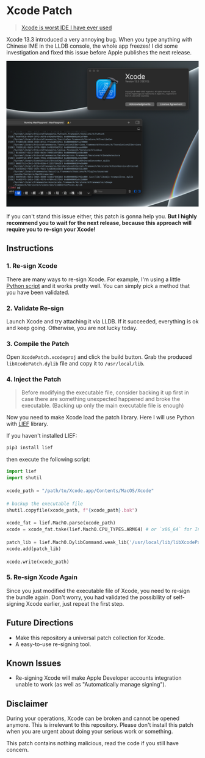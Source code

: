 # Xcode Patch

> [Xcode is worst IDE I have ever used](https://www.reddit.com/r/iOSProgramming/comments/fmys59/xcode_is_worst_ide_i_have_ever_used/)

Xcode 13.3 introduced a very annoying bug. When you type anything with Chinese IME in the LLDB console, the whole app freezes! I did some investigation and fixed this issue before Apple publishes the next release.

![Screenshot](./screenshot.png)

If you can't stand this issue either, this patch is gonna help you. **But I highly recommend you to wait for the next release, because this approach will require you to re-sign your Xcode!**

## Instructions

### 1. Re-sign Xcode
There are many ways to re-sign Xcode. For example, I'm using a little [Python script](https://github.com/slegetank/ResignXcode) and it works pretty well. You can simply pick a method that you have been validated.

### 2. Validate Re-sign
Launch Xcode and try attaching it via LLDB. If it succeeded, everything is ok and keep going. Otherwise, you are not lucky today.

### 3. Compile the Patch
Open `XcodePatch.xcodeproj` and click the build button. Grab the produced `libXcodePatch.dylib` file and copy it to `/usr/local/lib`.

### 4. Inject the Patch

> Before modifying the executable file, consider backing it up first in case there are something unexpected happened and broke the executable. (Backing up only the main executable file is enough)

Now you need to make Xcode load the patch library. Here I will use Python with [LIEF](https://lief-project.github.io/) library.

If you haven't installed LIEF:

```bash
pip3 install lief
```

then execute the following script:

```python
import lief
import shutil

xcode_path = "/path/to/Xcode.app/Contents/MacOS/Xcode"

# backup the executable file
shutil.copyfile(xcode_path, f"{xcode_path}.bak")

xcode_fat = lief.MachO.parse(xcode_path)
xcode = xcode_fat.take(lief.MachO.CPU_TYPES.ARM64) # or `x86_64` for Intel-based Mac

patch_lib = lief.MachO.DylibCommand.weak_lib('/usr/local/lib/libXcodePatch.dylib')
xcode.add(patch_lib)

xcode.write(xcode_path)
```

### 5. Re-sign Xcode Again
Since you just modified the executable file of Xcode, you need to re-sign the bundle again. Don't worry, you had validated the possibility of self-signing Xcode earlier, just repeat the first step.

## Future Directions

* Make this repository a universal patch collection for Xcode.
* A easy-to-use re-signing tool.

## Known Issues

* Re-signing Xcode will make Apple Developer accounts integration unable to work (as well as "Automatically manage signing").

## Disclaimer

During your operations, Xcode can be broken and cannot be opened anymore. This is irrelevant to this repository. Please don't install this patch when you are urgent about doing your serious work or something.

This patch contains nothing malicious, read the code if you still have concern.